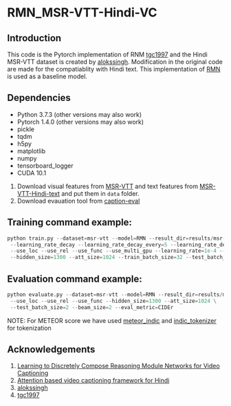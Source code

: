 # RMN_MSR-VTT-Hindi-VC


## Introduction
This code is the Pytorch implementation of RNM [tgc1997](https://github.com/tgc1997/RMN) and the Hindi MSR-VTT dataset is created by [alokssingh](https://github.com/alokssingh/MSR-VTT-captioning). Modification in the original code are made for the compatiablity with Hindi text. 
This implementation of [RMN](https://arxiv.org/abs/2007.09049) is used as a baseline model.

## Dependencies
* Python 3.7.3 (other versions may also work)
* Pytorch 1.4.0 (other versions may also work)
* pickle
* tqdm
* h5py
* matplotlib
* numpy
* tensorboard_logger
* CUDA 10.1


1. Download visual features from [MSR-VTT](https://rec.ustc.edu.cn/share/26685ac0-ba08-11ea-866f-6fc664dfaa3b) and text features from [MSR-VTT-Hindi-text](https://drive.google.com/drive/folders/1L3fylhdc5FAV-kyJsQDhB7oN0yYRxSxc?usp=sharing) and put them in `data` folder.
2. Download evauation tool from [caption-eval](https://github.com/tgc1997/RMN)
## Training command example:
```python
python train.py --dataset=msr-vtt --model=RMN --result_dir=results/msr-vtt_model --use_lin_loss \
 --learning_rate_decay --learning_rate_decay_every=5 --learning_rate_decay_rate=3 \
 --use_loc --use_rel --use_func --use_multi_gpu --learning_rate=1e-4 --attention=gumbel \
 --hidden_size=1300 --att_size=1024 --train_batch_size=32 --test_batch_size=8
```
## Evaluation command example:
```python
python evaluate.py --dataset=msr-vtt --model=RMN --result_dir=results/msr-vtt_model \
 --use_loc --use_rel --use_func --hidden_size=1300 --att_size=1024 \
 --test_batch_size=2 --beam_size=2 --eval_metric=CIDEr
```
NOTE: For METEOR score we have used [meteor_indic](https://github.com/anoopkunchukuttan/meteor_indic) and [indic_tokenizer](https://anoopkunchukuttan.github.io/indic_nlp_library/) for tokenization
## Acknowledgements
1. [Learning to Discretely Compose Reasoning Module Networks for Video Captioning](https://arxiv.org/abs/2007.09049)
2. [Attention based video captioning framework for Hindi](https://link.springer.com/article/10.1007/s00530-021-00816-3)
3. [alokssingh](https://github.com/alokssingh/MSR-VTT-captioning)
4. [tgc1997](https://github.com/tgc1997/RMN)
